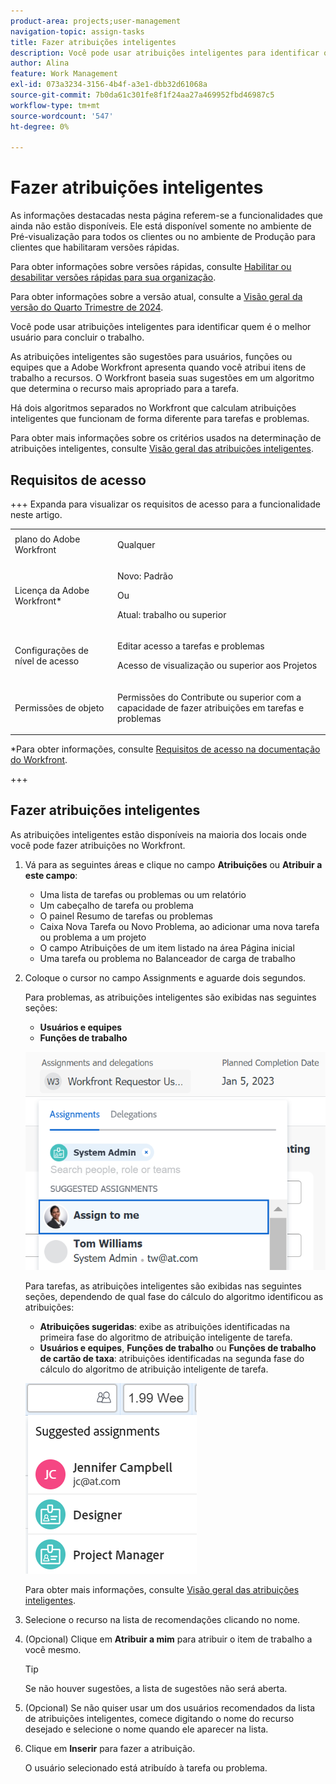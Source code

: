 ```yaml
---
product-area: projects;user-management
navigation-topic: assign-tasks
title: Fazer atribuições inteligentes
description: Você pode usar atribuições inteligentes para identificar quem é o melhor usuário para concluir o trabalho. As atribuições inteligentes são sugestões para usuários, funções ou equipes que a Adobe Workfront apresenta ao atribuir itens de trabalho a recursos com base em um algoritmo que determina o recurso mais apropriado para o trabalho. Para obter informações sobre atribuições inteligentes, consulte Visão geral das atribuições inteligentes.
author: Alina
feature: Work Management
exl-id: 073a3234-3156-4b4f-a3e1-dbb32d61068a
source-git-commit: 7b0da61c301fe8f1f24aa27a469952fbd46987c5
workflow-type: tm+mt
source-wordcount: '547'
ht-degree: 0%

---
```


# Fazer atribuições inteligentes

<!--Audited: 07/2024-->

<!--keep the yellow around the Rate card job roles and the Preview intro for those-->

<span class="preview">As informações destacadas nesta página referem-se a funcionalidades que ainda não estão disponíveis. Ele está disponível somente no ambiente de Pré-visualização para todos os clientes ou no ambiente de Produção para clientes que habilitaram versões rápidas.</span>

<span class="preview">Para obter informações sobre versões rápidas, consulte [Habilitar ou desabilitar versões rápidas para sua organização](/help/quicksilver/administration-and-setup/set-up-workfront/configure-system-defaults/enable-fast-release-process.md).</span>

<span class="preview">Para obter informações sobre a versão atual, consulte a [Visão geral da versão do Quarto Trimestre de 2024](/help/quicksilver/product-announcements/product-releases/24-q4-release-activity/24-q4-release-overview.md).</span>

Você pode usar atribuições inteligentes para identificar quem é o melhor usuário para concluir o trabalho.

As atribuições inteligentes são sugestões para usuários, funções ou equipes que a Adobe Workfront apresenta quando você atribui itens de trabalho a recursos. O Workfront baseia suas sugestões em um algoritmo que determina o recurso mais apropriado para a tarefa.

<span class="preview">Há dois algoritmos separados no Workfront que calculam atribuições inteligentes que funcionam de forma diferente para tarefas e problemas.</span>

Para obter mais informações sobre os critérios usados na determinação de atribuições inteligentes, consulte [Visão geral das atribuições inteligentes](/help/quicksilver/manage-work/tasks/assign-tasks/smart-assignments.md).

## Requisitos de acesso

+++ Expanda para visualizar os requisitos de acesso para a funcionalidade neste artigo.

<table style="table-layout:auto"> 
 <col> 
 <col> 
 <tbody> 
  <tr> 
   <td role="rowheader">plano do Adobe Workfront</td> 
   <td> <p>Qualquer</p> </td> 
  </tr> 
  <tr> 
   <td role="rowheader">Licença da Adobe Workfront*</td> 
   <td> <p>Novo: Padrão</p>
      Ou
      <p>Atual: trabalho ou superior</p> </td> 
  </tr> 
  <tr> 
   <td role="rowheader">Configurações de nível de acesso</td> 
   <td> <p>Editar acesso a tarefas e problemas</p> <p>Acesso de visualização ou superior aos Projetos</p>  </td> 
  </tr> 
  <tr> 
   <td role="rowheader">Permissões de objeto</td> 
   <td> <p>Permissões do Contribute ou superior com a capacidade de fazer atribuições em tarefas e problemas</p> </td> 
  </tr> 
 </tbody> 
</table>

*Para obter informações, consulte [Requisitos de acesso na documentação do Workfront](/help/quicksilver/administration-and-setup/add-users/access-levels-and-object-permissions/access-level-requirements-in-documentation.md).

+++

## Fazer atribuições inteligentes

As atribuições inteligentes estão disponíveis na maioria dos locais onde você pode fazer atribuições no Workfront.

1. Vá para as seguintes áreas e clique no campo **Atribuições** ou **Atribuir a este campo**:

   * Uma lista de tarefas ou problemas ou um relatório
   * Um cabeçalho de tarefa ou problema
   * O painel Resumo de tarefas ou problemas
   * <span class="preview">Caixa Nova Tarefa</span> ou Novo Problema, ao adicionar <span class="preview">uma nova tarefa</span> ou problema a um projeto
   * O campo Atribuições de um item listado na área Página inicial
   * Uma tarefa ou problema no Balanceador de carga de trabalho

1. Coloque o cursor no campo Assignments e aguarde dois segundos.

   Para problemas, as atribuições inteligentes são exibidas nas seguintes seções:

   * **Usuários e equipes**
   * **Funções de trabalho**

   ![](assets/smart-assignments-issue-header.png)

   Para tarefas, as atribuições inteligentes são exibidas nas seguintes seções, dependendo de qual fase do cálculo do algoritmo identificou as atribuições:

   * <span class="preview">**Atribuições sugeridas**: exibe as atribuições identificadas na primeira fase do algoritmo de atribuição inteligente de tarefa.</span>
   * **Usuários e equipes**, **Funções de trabalho** ou <span class="preview">**Funções de trabalho de cartão de taxa**</span>: atribuições identificadas na segunda fase do cálculo do algoritmo de atribuição inteligente de tarefa.

   <span class="preview">![](assets/smart-assignments-task-list.png)</span>

   Para obter mais informações, consulte [Visão geral das atribuições inteligentes](../../../manage-work/tasks/assign-tasks/smart-assignments.md).

1. Selecione o recurso na lista de recomendações clicando no nome.

1. (Opcional) Clique em **Atribuir a mim** para atribuir o item de trabalho a você mesmo.

   >[!TIP]
   >
   >Se não houver sugestões, a lista de sugestões não será aberta.

1. (Opcional) Se não quiser usar um dos usuários recomendados da lista de atribuições inteligentes, comece digitando o nome do recurso desejado e selecione o nome quando ele aparecer na lista.
1. Clique em **Inserir** para fazer a atribuição.

   O usuário selecionado está atribuído à tarefa ou problema.
